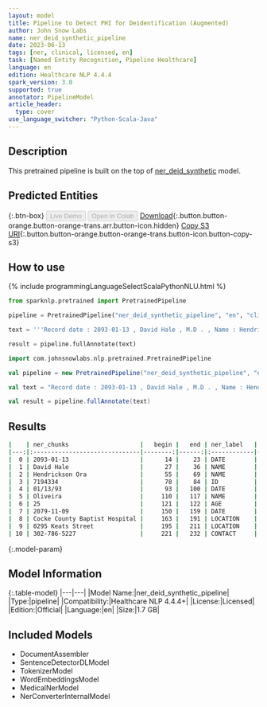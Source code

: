 ```yaml
---
layout: model
title: Pipeline to Detect PHI for Deidentification (Augmented)
author: John Snow Labs
name: ner_deid_synthetic_pipeline
date: 2023-06-13
tags: [ner, clinical, licensed, en]
task: [Named Entity Recognition, Pipeline Healthcare]
language: en
edition: Healthcare NLP 4.4.4
spark_version: 3.0
supported: true
annotator: PipelineModel
article_header:
  type: cover
use_language_switcher: "Python-Scala-Java"
---
```


## Description

This pretrained pipeline is built on the top of [ner_deid_synthetic](https://nlp.johnsnowlabs.com/2021/03/31/ner_deid_synthetic_en.html) model.

## Predicted Entities



{:.btn-box}
<button class="button button-orange" disabled>Live Demo</button>
<button class="button button-orange" disabled>Open in Colab</button>
[Download](https://s3.amazonaws.com/auxdata.johnsnowlabs.com/clinical/models/ner_deid_synthetic_pipeline_en_4.4.4_3.0_1686657232045.zip){:.button.button-orange.button-orange-trans.arr.button-icon.hidden}
[Copy S3 URI](s3://auxdata.johnsnowlabs.com/clinical/models/ner_deid_synthetic_pipeline_en_4.4.4_3.0_1686657232045.zip){:.button.button-orange.button-orange-trans.button-icon.button-copy-s3}

## How to use

<div class="tabs-box" markdown="1">
{% include programmingLanguageSelectScalaPythonNLU.html %}

```python
from sparknlp.pretrained import PretrainedPipeline

pipeline = PretrainedPipeline("ner_deid_synthetic_pipeline", "en", "clinical/models")

text = '''Record date : 2093-01-13 , David Hale , M.D . , Name : Hendrickson Ora , MR # 7194334 Date : 01/13/93 . PCP : Oliveira , 25 years old , Record date : 2079-11-09 . Cocke County Baptist Hospital , 0295 Keats Street , Phone 302-786-5227.'''

result = pipeline.fullAnnotate(text)
```
```scala
import com.johnsnowlabs.nlp.pretrained.PretrainedPipeline

val pipeline = new PretrainedPipeline("ner_deid_synthetic_pipeline", "en", "clinical/models")

val text = "Record date : 2093-01-13 , David Hale , M.D . , Name : Hendrickson Ora , MR # 7194334 Date : 01/13/93 . PCP : Oliveira , 25 years old , Record date : 2079-11-09 . Cocke County Baptist Hospital , 0295 Keats Street , Phone 302-786-5227."

val result = pipeline.fullAnnotate(text)
```
</div>



## Results

```bash
|    | ner_chunks                    |   begin |   end | ner_label   |   confidence |
|---:|:------------------------------|--------:|------:|:------------|-------------:|
|  0 | 2093-01-13                    |      14 |    23 | DATE        |     1        |
|  1 | David Hale                    |      27 |    36 | NAME        |     0.85705  |
|  2 | Hendrickson Ora               |      55 |    69 | NAME        |     0.8646   |
|  3 | 7194334                       |      78 |    84 | ID          |     1        |
|  4 | 01/13/93                      |      93 |   100 | DATE        |     1        |
|  5 | Oliveira                      |     110 |   117 | NAME        |     0.9998   |
|  6 | 25                            |     121 |   122 | AGE         |     0.9951   |
|  7 | 2079-11-09                    |     150 |   159 | DATE        |     0.9999   |
|  8 | Cocke County Baptist Hospital |     163 |   191 | LOCATION    |     0.968825 |
|  9 | 0295 Keats Street             |     195 |   211 | LOCATION    |     0.7831   |
| 10 | 302-786-5227                  |     221 |   232 | CONTACT     |     0.9985   |
```

{:.model-param}
## Model Information

{:.table-model}
|---|---|
|Model Name:|ner_deid_synthetic_pipeline|
|Type:|pipeline|
|Compatibility:|Healthcare NLP 4.4.4+|
|License:|Licensed|
|Edition:|Official|
|Language:|en|
|Size:|1.7 GB|

## Included Models

- DocumentAssembler
- SentenceDetectorDLModel
- TokenizerModel
- WordEmbeddingsModel
- MedicalNerModel
- NerConverterInternalModel